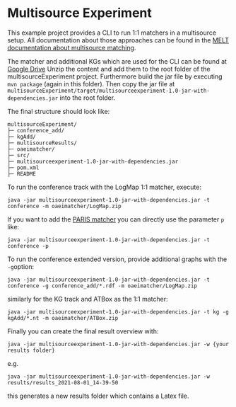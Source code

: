 # Multisource Experiment

This example project provides a CLI to run 1:1 matchers in a multisource setup.
All documentation about those approaches can be found in the [MELT documentation about multisource matching](https://dwslab.github.io/melt/matcher-development/with-multiple-sources).

The matcher and additional KGs which are used for the CLI can be found at [Google Drive](https://drive.google.com/file/d/13xJuB34I1BgqMSuct_liRqxq6a-Np2ZA/view?usp=sharing)
Unzip the content and add them to the root folder of the multisourceExperiment project.
Furthermore build the jar file by executing `mvn package` (again in this folder).
Then copy the jar file at `multisourceExperiment/target/multisourceexperiment-1.0-jar-with-dependencies.jar` into the root folder.

The final structure should look like:
```
multisourceExperiment/
├─ conference_add/
├─ kgAdd/
├─ multisourceResults/
├─ oaeimatcher/
├─ src/
├─ multisourceexperiment-1.0-jar-with-dependencies.jar
├─ pom.xml
├─ README

```

To run the conference track with the LogMap 1:1 matcher, execute:
```
java -jar multisourceexperiment-1.0-jar-with-dependencies.jar -t conference -m oaeimatcher/LogMap.zip
```
If you want to add the [PARIS matcher](https://github.com/dig-team/PARIS) you can directly use the parameter `p` like:
```
java -jar multisourceexperiment-1.0-jar-with-dependencies.jar -t conference -p
```

To run the conference extended version, provide additional graphs with the `-g`option:
```
java -jar multisourceexperiment-1.0-jar-with-dependencies.jar -t conference -g conference_add/*.rdf -m oaeimatcher/LogMap.zip
```

similarly for the KG track and ATBox as the 1:1 matcher:
```
java -jar multisourceexperiment-1.0-jar-with-dependencies.jar -t kg -g kgAdd/*.nt -m oaeimatcher/ATBox.zip
```

Finally you can create the final result overview with:
```
java -jar multisourceexperiment-1.0-jar-with-dependencies.jar -w {your results folder}
```
e.g.
```
java -jar multisourceexperiment-1.0-jar-with-dependencies.jar -w results/results_2021-08-01_14-39-50
```
this generates a new results folder which contains a Latex file. 